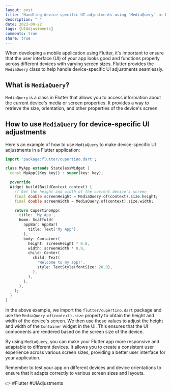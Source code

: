 ```yaml
---
layout: post
title: "Handling device-specific UI adjustments using `MediaQuery` in Flutter"
description: " "
date: 2023-09-22
tags: [UIAdjustments]
comments: true
share: true
---
```


When developing a mobile application using Flutter, it's important to ensure that the user interface (UI) of your app looks good and functions properly across different devices with varying screen sizes. Flutter provides the `MediaQuery` class to help handle device-specific UI adjustments seamlessly.

## What is `MediaQuery`?

`MediaQuery` is a class in Flutter that allows you to access information about the current device's media or screen properties. It provides a way to retrieve the size, orientation, and other properties of the device's screen.

## How to use `MediaQuery` for device-specific UI adjustments

Here's an example of how to use `MediaQuery` to make device-specific UI adjustments in a Flutter application:

```dart
import 'package:flutter/cupertino.dart';

class MyApp extends StatelessWidget {
  const MyApp({Key key}) : super(key: key);

  @override
  Widget build(BuildContext context) {
    // Get the height and width of the current device's screen
    final double screenHeight = MediaQuery.of(context).size.height;
    final double screenWidth = MediaQuery.of(context).size.width;

    return CupertinoApp(
      title: 'My App',
      home: Scaffold(
        appBar: AppBar(
          title: Text('My App'),
        ),
        body: Container(
          height: screenHeight * 0.8,
          width: screenWidth * 0.9,
          child: Center(
            child: Text(
              'Welcome to my app!',
              style: TextStyle(fontSize: 20.0),
            ),
          ),
        ),
      ),
    );
  }
}
```

In the above example, we import the `flutter/cupertino.dart` package and use the `MediaQuery.of(context).size` property to obtain the height and width of the device's screen. We then use these values to adjust the height and width of the `Container` widget in the UI. This ensures that the UI components are rendered based on the screen size of the device.

By using `MediaQuery`, you can make your Flutter app more responsive and adaptable to different devices. It allows you to create a consistent user experience across various screen sizes, providing a better user interface for your application.

Remember to test your app on different devices and device orientations to ensure that it adapts correctly to various screen sizes and layouts.

👉 #Flutter #UIAdjustments
